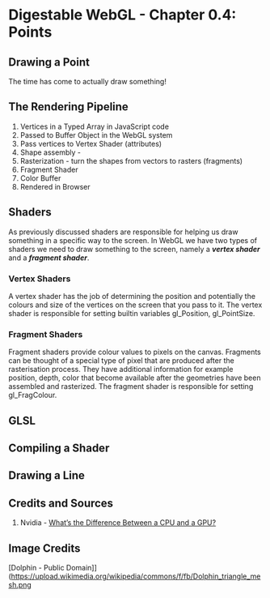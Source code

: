 # Digestable WebGL - Chapter 0.4: Points

## Drawing a Point

The time has come to actually draw something!

## The Rendering Pipeline

   1. Vertices in a Typed Array in JavaScript code
   2. Passed to Buffer Object in the WebGL system
   3. Pass vertices to Vertex Shader (attributes)
   4. Shape assembly -
   5. Rasterization - turn the shapes from vectors to rasters (fragments)
   6. Fragment Shader
   7. Color Buffer
   8. Rendered in Browser


## Shaders
As previously discussed shaders are responsible for helping us draw something in a specific way to the screen. In WebGL we have two types of shaders we need to draw something to the screen, namely a ***vertex shader*** and a ***fragment shader***.

### Vertex Shaders
A vertex shader has the job of determining the position and potentially the colours and size of the vertices on the screen that you pass to it. The vertex shader is responsible for setting builtin variables gl_Position, gl_PointSize.

### Fragment Shaders
Fragment shaders provide colour values to pixels on the canvas. Fragments can be thought of a special type of pixel that are produced after the rasterisation process. They have additional information for example position, depth, color that become available after the geometries have been assembled and rasterized. The fragment shader is responsible for setting gl_FragColour.

## GLSL

## Compiling a Shader

## Drawing a Line






## Credits and Sources

1. Nvidia - [What’s the Difference Between a CPU and a GPU?]( http://blogs.nvidia.com/blog/2009/12/16/whats-the-difference-between-a-cpu-and-a-gpu/)


## Image Credits

[Dolphin - Public Domain]](https://upload.wikimedia.org/wikipedia/commons/f/fb/Dolphin_triangle_mesh.png
